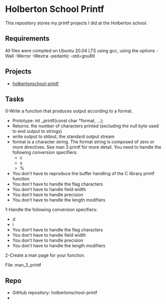 # Holberton School Printf

This repository stores my printf projects I did at the Holberton school. 

## Requirements
All files were compiled on Ubuntu 20.04 LTS using gcc, using the options -Wall -Werror -Wextra -pedantic -std=gnu89

## Projects
* [holbertonschool-printf](https://github.com/ydroal/holbertonschool-printf) 

## Tasks
0-Write a function that produces output according to a format.

* Prototype: int _printf(const char *format, ...);
* Returns: the number of characters printed (excluding the null byte used to end output to strings)
* write output to stdout, the standard output stream
* format is a character string. The format string is composed of zero or more directives. See man 3 printf for more detail. You need to handle the following conversion specifiers:
	* c
	* s
	* %
* You don’t have to reproduce the buffer handling of the C library printf function
* You don’t have to handle the flag characters
* You don’t have to handle field width
* You don’t have to handle precision
* You don’t have to handle the length modifiers


1-Handle the following conversion specifiers:

* d
* i
* You don’t have to handle the flag characters
* You don’t have to handle field width
* You don’t have to handle precision
* You don’t have to handle the length modifiers

2-Create a man page for your function.

File: man_3_printf

## Repo
* GitHub repository: holbertonschool-printf
* 
